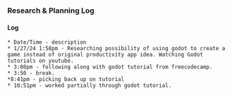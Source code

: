 ### Research & Planning Log

#### Log
    * Date/Time - description
    * 1/27/24 1:58pm - Researching possibility of using godot to create a game instead of original productivity app idea. Watching Godot tutorials on youtube.
    * 3:08pm - following along with godot tutorial from freecodecamp.
    * 3:50 - break.
    *8:41pm - picking back up on tutorial
    * 10:51pm - worked partially through godot tutorial.